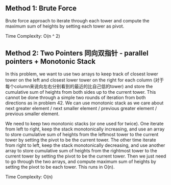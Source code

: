 ## Method 1: Brute Force

Brute force approach to iterate through each tower and compute the maximum sum of heights by setting each tower as pivot. 

Time Complexity: O(n ^ 2)

## Method 2: Two Pointers 同向双指针 - parallel pointers + Monotonic Stack

In this problem, we want to use two arrays to keep track of closest lower tower on the left and closest lower tower on the right for each column (对于每个column来说向左右分别看到的最近的比自己低的tower) and store the cumulative sum of heights from both sides up to the current tower. This cannot be done through a simple two rounds of iteration from both directions as in problem 42. We can use monotonic stack as we care about next greater element / next smaller element / previous greater element / previous smaller element. 

We need to keep two monotonic stacks (or one used for twice). One iterate from left to right, keep the stack monotonically increasing, and use an array to store cumulative sum of heights from the leftmost tower to the current tower by setting the pivot to be the current tower. The other time iterate from right to left, keep the stack monotonically decreasing, and use another array to store cumulative sum of heights from the rightmost tower to the current tower by setting the pivot to be the current tower. Then we just need to go through the two arrays, and compute maximum sum of heights by setting the pivot to be each tower. This runs in O(n).

Time Complexity: O(n)
